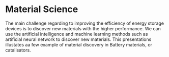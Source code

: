 # Material Science

The main challenge regarding to improving the efficiency of energy storage devices is to discover new materials with the higher performance.
We can use the artificial intelligence and machine learning methods such as artificial neural network to discover new materials. This presentations illustates aa few example of material discovery in Battery materials, or catalisators.
